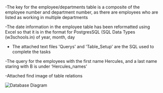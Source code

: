 -The key for the employee/departments table is a composite of the employee number and department number, as there are employees who are listed as working in multiple departments 

-The date information in the employee table has been reformatted using Excel so that it is in the format for PostgresSQL (SQL Data Types (w3schools.in) of year, month, day 

- The attached text files 'Querys' and 'Table_Setup' are the SQL used to complete the tasks 

-The query for the employees with the first name Hercules, and a last name staring with B is under ‘Hercules_names’ 

-Attached find image of table relations 

![Database Diagram](/A-Reed23/SQL/blob/main/Document1_0.jpg?raw=true "Database Diagram")

